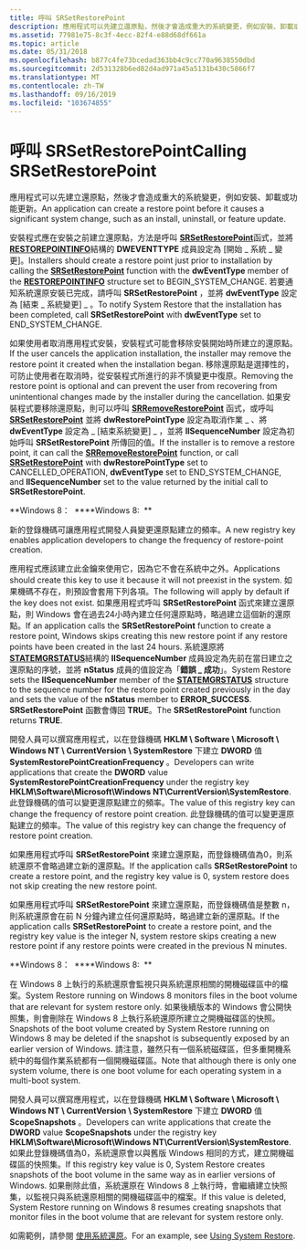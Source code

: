 ```yaml
---
title: 呼叫 SRSetRestorePoint
description: 應用程式可以先建立還原點，然後才會造成重大的系統變更，例如安裝、卸載或功能更新。
ms.assetid: 77981e75-8c3f-4ecc-82f4-e88d68df661a
ms.topic: article
ms.date: 05/31/2018
ms.openlocfilehash: b877c4fe73bcedad363bb4c9cc770a9638550dbd
ms.sourcegitcommit: 2d531328b6ed82d4ad971a45a5131b430c5866f7
ms.translationtype: MT
ms.contentlocale: zh-TW
ms.lasthandoff: 09/16/2019
ms.locfileid: "103674855"
---
```

# <a name="calling-srsetrestorepoint"></a><span data-ttu-id="8c33d-103">呼叫 SRSetRestorePoint</span><span class="sxs-lookup"><span data-stu-id="8c33d-103">Calling SRSetRestorePoint</span></span>

<span data-ttu-id="8c33d-104">應用程式可以先建立還原點，然後才會造成重大的系統變更，例如安裝、卸載或功能更新。</span><span class="sxs-lookup"><span data-stu-id="8c33d-104">An application can create a restore point before it causes a significant system change, such as an install, uninstall, or feature update.</span></span>

<span data-ttu-id="8c33d-105">安裝程式應在安裝之前建立還原點，方法是呼叫 [**SRSetRestorePoint**](/windows/desktop/api/SRRestorePtAPI/nf-srrestoreptapi-srsetrestorepointa)函式，並將 [**RESTOREPOINTINFO**](/windows/win32/api/srrestoreptapi/ns-srrestoreptapi-restorepointinfoa)結構的 **DWEVENTTYPE** 成員設定為 [開始 \_ 系統 \_ 變更]。</span><span class="sxs-lookup"><span data-stu-id="8c33d-105">Installers should create a restore point just prior to installation by calling the [**SRSetRestorePoint**](/windows/desktop/api/SRRestorePtAPI/nf-srrestoreptapi-srsetrestorepointa) function with the **dwEventType** member of the [**RESTOREPOINTINFO**](/windows/win32/api/srrestoreptapi/ns-srrestoreptapi-restorepointinfoa) structure set to BEGIN\_SYSTEM\_CHANGE.</span></span> <span data-ttu-id="8c33d-106">若要通知系統還原安裝已完成，請呼叫 **SRSetRestorePoint** ，並將 **dwEventType** 設定為 [結束 \_ 系統變更] \_ 。</span><span class="sxs-lookup"><span data-stu-id="8c33d-106">To notify System Restore that the installation has been completed, call **SRSetRestorePoint** with **dwEventType** set to END\_SYSTEM\_CHANGE.</span></span>

<span data-ttu-id="8c33d-107">如果使用者取消應用程式安裝，安裝程式可能會移除安裝開始時所建立的還原點。</span><span class="sxs-lookup"><span data-stu-id="8c33d-107">If the user cancels the application installation, the installer may remove the restore point it created when the installation began.</span></span> <span data-ttu-id="8c33d-108">移除還原點是選擇性的，可防止使用者在取消時，從安裝程式所進行的非不慎變更中復原。</span><span class="sxs-lookup"><span data-stu-id="8c33d-108">Removing the restore point is optional and can prevent the user from recovering from unintentional changes made by the installer during the cancellation.</span></span> <span data-ttu-id="8c33d-109">如果安裝程式要移除還原點，則可以呼叫 [**SRRemoveRestorePoint**](/windows/desktop/api/SRRestorePtAPI/nf-srrestoreptapi-srremoverestorepoint) 函式，或呼叫 [**SRSetRestorePoint**](/windows/desktop/api/SRRestorePtAPI/nf-srrestoreptapi-srsetrestorepointa) 並將 **dwRestorePointType** 設定為取消作業 \_ 、將 **dwEventType** 設定為 \_ [結束系統變更] \_ ，並將 **llSequenceNumber** 設定為初始呼叫 **SRSetRestorePoint** 所傳回的值。</span><span class="sxs-lookup"><span data-stu-id="8c33d-109">If the installer is to remove a restore point, it can call the [**SRRemoveRestorePoint**](/windows/desktop/api/SRRestorePtAPI/nf-srrestoreptapi-srremoverestorepoint) function, or call [**SRSetRestorePoint**](/windows/desktop/api/SRRestorePtAPI/nf-srrestoreptapi-srsetrestorepointa) with **dwRestorePointType** set to CANCELLED\_OPERATION, **dwEventType** set to END\_SYSTEM\_CHANGE, and **llSequenceNumber** set to the value returned by the initial call to **SRSetRestorePoint**.</span></span>

<span data-ttu-id="8c33d-110">**Windows 8：  **</span><span class="sxs-lookup"><span data-stu-id="8c33d-110">**Windows 8:  **</span></span>

<span data-ttu-id="8c33d-111">新的登錄機碼可讓應用程式開發人員變更還原點建立的頻率。</span><span class="sxs-lookup"><span data-stu-id="8c33d-111">A new registry key enables application developers to change the frequency of restore-point creation.</span></span>

<span data-ttu-id="8c33d-112">應用程式應該建立此金鑰來使用它，因為它不會在系統中之外。</span><span class="sxs-lookup"><span data-stu-id="8c33d-112">Applications should create this key to use it because it will not preexist in the system.</span></span> <span data-ttu-id="8c33d-113">如果機碼不存在，則預設會套用下列各項。</span><span class="sxs-lookup"><span data-stu-id="8c33d-113">The following will apply by default if the key does not exist.</span></span> <span data-ttu-id="8c33d-114">如果應用程式呼叫 **SRSetRestorePoint** 函式來建立還原點，則 Windows 會在過去24小時內建立任何還原點時，略過建立這個新的還原點。</span><span class="sxs-lookup"><span data-stu-id="8c33d-114">If an application calls the **SRSetRestorePoint** function to create a restore point, Windows skips creating this new restore point if any restore points have been created in the last 24 hours.</span></span> <span data-ttu-id="8c33d-115">系統還原將 [**STATEMGRSTATUS**](/windows/win32/api/srrestoreptapi/ns-srrestoreptapi-statemgrstatus)結構的 **IISequenceNumber** 成員設定為先前在當日建立之還原點的序號，並將 **nStatus** 成員的值設定為「**錯誤 \_ 成功**」。</span><span class="sxs-lookup"><span data-stu-id="8c33d-115">System Restore sets the **IISequenceNumber** member of the [**STATEMGRSTATUS**](/windows/win32/api/srrestoreptapi/ns-srrestoreptapi-statemgrstatus) structure to the sequence number for the restore point created previously in the day and sets the value of the **nStatus** member to **ERROR\_SUCCESS**.</span></span> <span data-ttu-id="8c33d-116">**SRSetRestorePoint** 函數會傳回 **TRUE**。</span><span class="sxs-lookup"><span data-stu-id="8c33d-116">The **SRSetRestorePoint** function returns **TRUE**.</span></span>

<span data-ttu-id="8c33d-117">開發人員可以撰寫應用程式，以在登錄機碼 **HKLM \\ Software \\ Microsoft \\ Windows NT \\ CurrentVersion \\ SystemRestore** 下建立 **DWORD** 值 **SystemRestorePointCreationFrequency** 。</span><span class="sxs-lookup"><span data-stu-id="8c33d-117">Developers can write applications that create the **DWORD** value **SystemRestorePointCreationFrequency** under the registry key **HKLM\\Software\\Microsoft\\Windows NT\\CurrentVersion\\SystemRestore**.</span></span> <span data-ttu-id="8c33d-118">此登錄機碼的值可以變更還原點建立的頻率。</span><span class="sxs-lookup"><span data-stu-id="8c33d-118">The value of this registry key can change the frequency of restore point creation.</span></span> <span data-ttu-id="8c33d-119">此登錄機碼的值可以變更還原點建立的頻率。</span><span class="sxs-lookup"><span data-stu-id="8c33d-119">The value of this registry key can change the frequency of restore point creation.</span></span>

<span data-ttu-id="8c33d-120">如果應用程式呼叫 **SRSetRestorePoint** 來建立還原點，而登錄機碼值為0，則系統還原不會略過建立新的還原點。</span><span class="sxs-lookup"><span data-stu-id="8c33d-120">If the application calls **SRSetRestorePoint** to create a restore point, and the registry key value is 0, system restore does not skip creating the new restore point.</span></span>

<span data-ttu-id="8c33d-121">如果應用程式呼叫 **SRSetRestorePoint** 來建立還原點，而登錄機碼值是整數 n，則系統還原會在前 N 分鐘內建立任何還原點時，略過建立新的還原點。</span><span class="sxs-lookup"><span data-stu-id="8c33d-121">If the application calls **SRSetRestorePoint** to create a restore point, and the registry key value is the integer N, system restore skips creating a new restore point if any restore points were created in the previous N minutes.</span></span>

<span data-ttu-id="8c33d-122">**Windows 8：  **</span><span class="sxs-lookup"><span data-stu-id="8c33d-122">**Windows 8:  **</span></span>

<span data-ttu-id="8c33d-123">在 Windows 8 上執行的系統還原會監視只與系統還原相關的開機磁碟區中的檔案。</span><span class="sxs-lookup"><span data-stu-id="8c33d-123">System Restore running on Windows 8 monitors files in the boot volume that are relevant for system restore only.</span></span> <span data-ttu-id="8c33d-124">如果後續版本的 Windows 會公開快照集，則會刪除在 Windows 8 上執行系統還原所建立之開機磁碟區的快照。</span><span class="sxs-lookup"><span data-stu-id="8c33d-124">Snapshots of the boot volume created by System Restore running on Windows 8 may be deleted if the snapshot is subsequently exposed by an earlier version of Windows.</span></span> <span data-ttu-id="8c33d-125">請注意，雖然只有一個系統磁碟區，但多重開機系統中的每個作業系統都有一個開機磁碟區。</span><span class="sxs-lookup"><span data-stu-id="8c33d-125">Note that although there is only one system volume, there is one boot volume for each operating system in a multi-boot system.</span></span>

<span data-ttu-id="8c33d-126">開發人員可以撰寫應用程式，以在登錄機碼 **HKLM \\ Software \\ Microsoft \\ Windows NT \\ CurrentVersion \\ SystemRestore** 下建立 **DWORD** 值 **ScopeSnapshots** 。</span><span class="sxs-lookup"><span data-stu-id="8c33d-126">Developers can write applications that create the **DWORD** value **ScopeSnapshots** under the registry key **HKLM\\Software\\Microsoft\\Windows NT\\CurrentVersion\\SystemRestore**.</span></span> <span data-ttu-id="8c33d-127">如果此登錄機碼值為0，系統還原會以與舊版 Windows 相同的方式，建立開機磁碟區的快照集。</span><span class="sxs-lookup"><span data-stu-id="8c33d-127">If this registry key value is 0, System Restore creates snapshots of the boot volume in the same way as in earlier versions of Windows.</span></span> <span data-ttu-id="8c33d-128">如果刪除此值，系統還原在 Windows 8 上執行時，會繼續建立快照集，以監視只與系統還原相關的開機磁碟區中的檔案。</span><span class="sxs-lookup"><span data-stu-id="8c33d-128">If this value is deleted, System Restore running on Windows 8 resumes creating snapshots that monitor files in the boot volume that are relevant for system restore only.</span></span>

<span data-ttu-id="8c33d-129">如需範例，請參閱 [使用系統還原](using-system-restore.md)。</span><span class="sxs-lookup"><span data-stu-id="8c33d-129">For an example, see [Using System Restore](using-system-restore.md).</span></span>

 

 




